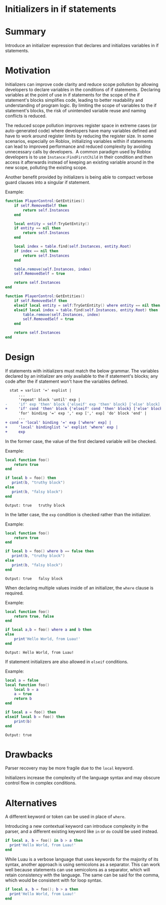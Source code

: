 # Initializers in if statements

# Summary

Introduce an initializer expression that declares and initializes variables in if statements.

# Motivation

Initializers can improve code clarity and reduce scope pollution by allowing developers to declare variables in the conditions of if statements. ⁤⁤ Declaring variables at the point of use in if statements for the scope of the if statement's blocks simplifies code, leading to better readability and understanding of program logic. By limiting the scope of variables to the if statement's blocks, the risk of unintended variable reuse and naming conflicts is reduced. ⁤

The reduced scope pollution improves register space in extreme cases (or auto-generated code) where developers have many variables defined and have to work around register limits by reducing the register size. In some scenarios, especially on Roblox, initializing variables within if statements can lead to improved performance and reduced complexity by avoiding unnecessary calls by developers. ⁤ A common paradigm used by Roblox developers is to use `Instance:FindFirstChild` in their condition and then access it afterwards instead of keeping an existing variable around in the new scope, polluting the existing scope. 

Another benefit provided by initializers is being able to compact verbose guard clauses into a singular if statement.   

Example:

```lua
function PlayerControl:GetEntities()
    if self.RemovedSelf then
        return self.Instances
    end

    local entity = self:TryGetEntity()
    if entity == nil then
        return self.Instances
    end

    local index = table.find(self.Instances, entity.Root)
    if index == nil then
        return self.Instances
    end

    table.remove(self.Instances, index)
    self.RemovedSelf = true

    return self.Instances
end
```

```lua
function PlayerControl:GetEntities()
    if self.RemovedSelf then
    elseif local entity = self:TryGetEntity() where entity == nil then
    elseif local index = table.find(self.Instances, entity.Root) then
        table.remove(self.Instances, index)
        self.RemovedSelf = true
    end

    return self.Instances
end
```

# Design

If statements with initializers must match the below grammar. The variables declared by an initializer are only available to the if statement's blocks; any code after the if statement won't have the variables defined.

```diff
  stat = varlist '=' explist |
      ...
      'repeat' block 'until' exp |
-     'if' exp 'then' block {'elseif' exp 'then' block} ['else' block] 'end' |
+     'if' cond 'then' block {'elseif' cond 'then' block} ['else' block] 'end' |
      'for' binding '=' exp ',' exp [',' exp] 'do' block 'end' |
      ...
+ cond = 'local' binding '=' exp ['where' exp] |
+     'local' bindinglist '=' explist 'where' exp |
+     exp
```

In the former case, the value of the first declared variable will be checked.

Example:

```lua
local function foo()
    return true
end

if local b = foo() then
   print(b, "truthy block")
else
   print(b, "falsy block")
end
```

`Output: true	truthy block`

In the latter case, the `exp` condition is checked rather than the initializer.

Example:

```lua
local function foo()
    return true
end

if local b = foo() where b == false then
   print(b, "truthy block")
else
   print(b, "falsy block")
end
```

`Output: true	falsy block`

When declaring multiple values inside of an initializer, the `where` clause is required.

Example:

```lua
local function foo()
    return true, false
end

if local a,b = foo() where a and b then
else
    print'Hello World, from Luau!'
end
```

`Output: Hello World, from Luau!`

If statement initializers are also allowed in `elseif` conditions.

Example:

```lua
local a = false
local function foo()
    local b = a
    a = true
    return b
end

if local a = foo() then
elseif local b = foo() then
    print(b)
end
```

`Output: true`

# Drawbacks

Parser recovery may be more fragile due to the `local` keyword.

Initializers increase the complexity of the language syntax and may obscure control flow in complex conditions.

# Alternatives

A different keyword or token can be used in place of `where`.

Introducing a new contextual keyword can introduce complexity in the parser, and a different existing keyword like `in` or `do` could be used instead.

```lua
if local a, b = foo() in b > a then
  print'Hello World, from Luau!'
end
```

While Luau is a verbose language that uses keywords for the majority of its syntax, another approach is using semicolons as a separator. This can work well because statements can use semicolons as a separator, which will retain consistency with the language. The same can be said for the comma, which would be consistent with for loop syntax.

```lua
if local a, b = foo(); b > a then
  print'Hello World, from Luau!'
end
```
